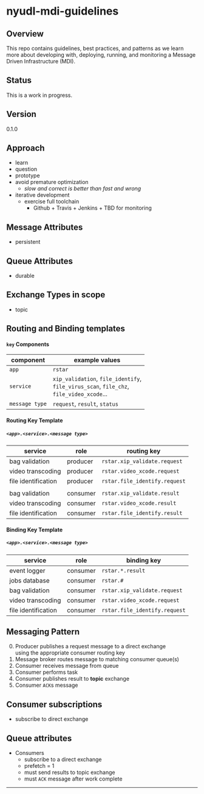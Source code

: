 # nyudl-mdi-guidelines


## Overview
This repo contains guidelines, best practices, and patterns as we
learn more about developing with, deploying, running, and monitoring a
Message Driven Infrastructure (MDI).

## Status
This is a work in progress.


## Version
0.1.0

## Approach
* learn
* question
* prototype
* avoid premature optimization
  * *slow and correct is better than fast and wrong*
* iterative development
  * exercise full toolchain
    * Github + Travis + Jenkins + TBD for monitoring

## Message Attributes
* persistent

## Queue Attributes
* durable

## Exchange Types in scope
* topic

## Routing and Binding templates

#### `key` Components
| component      | example values |
|----------------|----------------|
|`app`           | `rstar` |
| `service`      | `xip_validation`, `file_identify`, <br>`file_virus_scan`, `file_chz`, <br>`file_video_xcode`...|
| `message type` | `request`, `result`, `status` |


#### Routing Key Template
##### `<app>.<service>.<message type>`
| service             | role     | routing key                   |
|---------------------|----------|-------------------------------|
| bag validation      | producer | `rstar.xip_validate.request`  |
| video transcoding   | producer | `rstar.video_xcode.request`   |
| file identification | producer | `rstar.file_identify.request` |
|                     |          |                               |
| bag validation      | consumer | `rstar.xip_validate.result`   |
| video transcoding   | consumer | `rstar.video_xcode.result`    |
| file identification | consumer | `rstar.file_identify.result`  |


#### Binding Key Template
##### `<app>.<service>.<message type>`
| service             | role     | binding key                   |
|---------------------|----------|-------------------------------|
| event logger        | consumer | `rstar.*.result`              |
| jobs database       | consumer | `rstar.#`                     |
| bag validation      | consumer | `rstar.xip_validate.request`  |
| video transcoding   | consumer | `rstar.video_xcode.request`   |
| file identification | consumer | `rstar.file_identify.request` |


## Messaging Pattern
0. Producer publishes a request message to a direct exchange  
   using the appropriate consumer routing key
0. Message broker routes message to matching consumer queue(s)
0. Consumer receives message from queue
0. Consumer performs task
0. Consumer publishes result to **topic** exchange
0. Consumer `ACK`s message

## Consumer subscriptions
* subscribe to direct exchange

## Queue attributes
* Consumers
  * subscribe to a direct exchange
  * prefetch = 1
  * must send results to topic exchange
  * must `ACK` message after work complete

----
